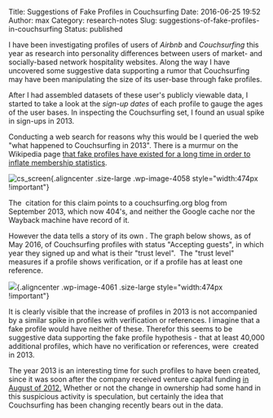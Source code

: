 Title: Suggestions of Fake Profiles in Couchsurfing
Date: 2016-06-25 19:52
Author: max
Category: research-notes
Slug: suggestions-of-fake-profiles-in-couchsurfing
Status: published

I have been investigating profiles of users of *Airbnb* and *Couchsurfing* this year as research into personality differences between users of market- and socially-based network hospitality websites. Along the way I have uncovered some suggestive data supporting a rumor that Couchsurfing may have been manipulating the size of its user-base through fake profiles.

After I had assembled datasets of these user's publicly viewable data, I started to take a look at the *sign-up dates* of each profile to gauge the ages of the user bases. In inspecting the Couchsurfing set, I found an usual spike in sign-ups in 2013.

Conducting a web search for reasons why this would be I queried the web "what happened to Couchsurfing in 2013". There is a murmur on the Wikipedia page [that fake profiles have existed for a long time in order to inflate membership statistics](https://en.wikipedia.org/wiki/CouchSurfing#Demographics).

![cs_screen]({static}/images/uploads/2016/06/cs_screen.png){.aligncenter .size-large .wp-image-4058 style="width:474px !important"}

The  citation for this claim points to a couchsurfing.org blog from September 2013, which now 404's, and neither the Google cache nor the Wayback machine have record of it.

However the data tells a story of its own . The graph below shows, as of May 2016, of Couchsurfing profiles with status "Accepting guests", in which year they signed up and what is their "trust level".  The "trust level" measures if a profile shows verification, or if a profile has at least one reference.

![]({static}/images/uploads/2016/06/couchsurfing_trust-1.png){.aligncenter .wp-image-4061 .size-large style="width:474px !important"}

It is clearly visible that the increase of profiles in 2013 is not accompanied by a similar spike in profiles with verification or references. I imagine that a fake profile would have neither of these. Therefor this seems to be suggestive data supporting the fake profile hypothesis - that at least 40,000 additional profiles, which have no verification or references, were  created in 2013.

The year 2013 is an interesting time for such profiles to have been created, since it was soon after the company received venture capital funding [in August of 2012.](https://www.crunchbase.com/funding-round/76288ecb39210e2cb0aca90d62307820) Whether or not the change in ownership had some hand in this suspicious activity is speculation, but certainly the idea that Couchsurfing has been changing recently bears out in the data.
